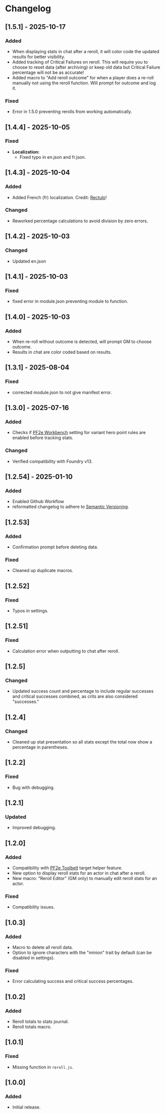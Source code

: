 # Changelog



## [1.5.1] - 2025-10-17
### Added
- When displaying stats in chat after a reroll, it will color code the updated results for better visibility. 
- Added tracking of Critical Failures on reroll. This will require you to choose to reset data (after archiving) or keep old data but Critical Failure percentage will not be as accurate! 
- Added macro to "Add reroll outcome" for when a player does a re-roll manually not using the reroll function. Will prompt for outcome and log it. 
### Fixed
- Error in 1.5.0 preventing rerolls from working automatically. 

## [1.4.4] - 2025-10-05
### Fixed
- **Localization:**
    - Fixed typo in en.json and fr.json. 

## [1.4.3] - 2025-10-04
### Added
- Added French (fr) localization. Credit: [Rectulo](https://github.com/rectulo)!
### Changed
- Reworked percentage calculations to avoid division by zero errors.

## [1.4.2] - 2025-10-03
### Changed
- Updated en.json

## [1.4.1] - 2025-10-03
### Fixed
- fixed error in module.json preventing module to function. 

## [1.4.0] - 2025-10-03
### Added
- When re-roll without outcome is detected, will prompt GM to choose outcome. 
- Results in chat are color coded based on results.

## [1.3.1] - 2025-08-04
### Fixed
- corrected module.json to not give manifest error.

## [1.3.0] - 2025-07-16
### Added
- Checks if [PF2e Workbench](https://foundryvtt.com/packages/xdy-pf2e-workbench) setting for variant hero point rules are enabled before tracking stats. 

### Changed
- Verified compatibility with Foundry v13.

## [1.2.54] - 2025-01-10
### Added
- Enabled Github Workflow
- reformatted changelog to adhere to [Semantic Versioning](https://semver.org/spec/v2.0.0.html). 

## [1.2.53]
### Added
- Confirmation prompt before deleting data.

### Fixed
- Cleaned up duplicate macros.

## [1.2.52]
### Fixed
- Typos in settings.

## [1.2.51]
### Fixed
- Calculation error when outputting to chat after reroll.

## [1.2.5]
### Changed
- Updated success count and percentage to include regular successes and critical successes combined, as crits are also considered "successes."

## [1.2.4]
### Changed
- Cleaned up stat presentation so all stats except the total now show a percentage in parentheses.

## [1.2.2]
### Fixed
- Bug with debugging.

## [1.2.1]
### Updated
- Improved debugging.

## [1.2.0]
### Added
- Compatibility with [PF2e Toolbelt](https://foundryvtt.com/packages/pf2e-toolbelt) target helper feature.
- New option to display reroll stats for an actor in chat after a reroll.
- New macro: "Reroll Editor" (GM only) to manually edit reroll stats for an actor.

### Fixed
- Compatibility issues.

## [1.0.3]
### Added
- Macro to delete all reroll data.
- Option to ignore characters with the "minion" trait by default (can be disabled in settings).

### Fixed
- Error calculating success and critical success percentages.

## [1.0.2]
### Added
- Reroll totals to stats journal.
- Reroll totals macro.

## [1.0.1]
### Fixed
- Missing function in `reroll.js`.

## [1.0.0]
### Added
- Initial release.
